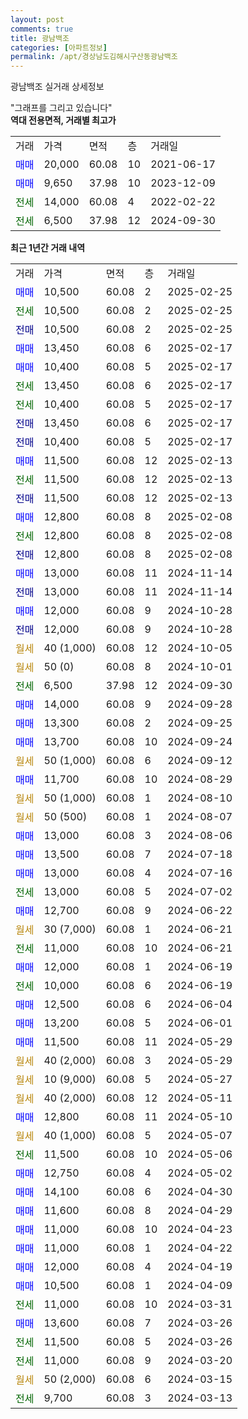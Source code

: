```yaml
---
layout: post
comments: true
title: 광남백조
categories: [아파트정보]
permalink: /apt/경상남도김해시구산동광남백조
---
```


광남백조 실거래 상세정보

<script type="text/javascript">
  google.charts.load('current', {'packages':['line', 'corechart']});
  google.charts.setOnLoadCallback(drawChart);

  function drawChart() {
    var data = new google.visualization.DataTable();
    data.addColumn('date', '거래일');
    data.addColumn('number', "매매");
    data.addColumn('number', "전세");
    data.addColumn('number', "전매");

    data.addRows([[new Date(Date.parse("2025-02-25")), 10500, null, null], [new Date(Date.parse("2025-02-25")), null, 10500, null], [new Date(Date.parse("2025-02-25")), null, null, 10500], [new Date(Date.parse("2025-02-17")), 13450, null, null], [new Date(Date.parse("2025-02-17")), 10400, null, null], [new Date(Date.parse("2025-02-17")), null, 13450, null], [new Date(Date.parse("2025-02-17")), null, 10400, null], [new Date(Date.parse("2025-02-17")), null, null, 13450], [new Date(Date.parse("2025-02-17")), null, null, 10400], [new Date(Date.parse("2025-02-13")), 11500, null, null], [new Date(Date.parse("2025-02-13")), null, 11500, null], [new Date(Date.parse("2025-02-13")), null, null, 11500], [new Date(Date.parse("2025-02-08")), 12800, null, null], [new Date(Date.parse("2025-02-08")), null, 12800, null], [new Date(Date.parse("2025-02-08")), null, null, 12800], [new Date(Date.parse("2024-11-14")), 13000, null, null], [new Date(Date.parse("2024-11-14")), null, null, 13000], [new Date(Date.parse("2024-10-28")), 12000, null, null], [new Date(Date.parse("2024-10-28")), null, null, 12000], [new Date(Date.parse("2024-10-05")), null, null, null], [new Date(Date.parse("2024-10-01")), null, null, null], [new Date(Date.parse("2024-09-30")), null, 6500, null], [new Date(Date.parse("2024-09-28")), 14000, null, null], [new Date(Date.parse("2024-09-25")), 13300, null, null], [new Date(Date.parse("2024-09-24")), 13700, null, null], [new Date(Date.parse("2024-09-12")), null, null, null], [new Date(Date.parse("2024-08-29")), 11700, null, null], [new Date(Date.parse("2024-08-10")), null, null, null], [new Date(Date.parse("2024-08-07")), null, null, null], [new Date(Date.parse("2024-08-06")), 13000, null, null], [new Date(Date.parse("2024-07-18")), 13500, null, null], [new Date(Date.parse("2024-07-16")), 13000, null, null], [new Date(Date.parse("2024-07-02")), null, 13000, null], [new Date(Date.parse("2024-06-22")), 12700, null, null], [new Date(Date.parse("2024-06-21")), null, null, null], [new Date(Date.parse("2024-06-21")), null, 11000, null], [new Date(Date.parse("2024-06-19")), 12000, null, null], [new Date(Date.parse("2024-06-19")), null, 10000, null], [new Date(Date.parse("2024-06-04")), 12500, null, null], [new Date(Date.parse("2024-06-01")), 13200, null, null], [new Date(Date.parse("2024-05-29")), 11500, null, null], [new Date(Date.parse("2024-05-29")), null, null, null], [new Date(Date.parse("2024-05-27")), null, null, null], [new Date(Date.parse("2024-05-11")), null, null, null], [new Date(Date.parse("2024-05-10")), 12800, null, null], [new Date(Date.parse("2024-05-07")), null, null, null], [new Date(Date.parse("2024-05-06")), null, 11500, null], [new Date(Date.parse("2024-05-02")), 12750, null, null], [new Date(Date.parse("2024-04-30")), 14100, null, null], [new Date(Date.parse("2024-04-29")), 11600, null, null], [new Date(Date.parse("2024-04-23")), 11000, null, null], [new Date(Date.parse("2024-04-22")), 11000, null, null], [new Date(Date.parse("2024-04-19")), 12000, null, null], [new Date(Date.parse("2024-04-09")), 10500, null, null], [new Date(Date.parse("2024-03-31")), null, 11000, null], [new Date(Date.parse("2024-03-26")), 13600, null, null], [new Date(Date.parse("2024-03-26")), null, 11500, null], [new Date(Date.parse("2024-03-20")), null, 11000, null], [new Date(Date.parse("2024-03-15")), null, null, null], [new Date(Date.parse("2024-03-13")), null, 9700, null]]);

    var options = {
      hAxis: {
        format: 'yyyy/MM/dd'
      },    
      lineWidth: 0,
      pointsVisible: true,    
      title: '최근 1년간 유형별 실거래가 분포',
      legend: { position: 'bottom' }
    };

    var formatter = new google.visualization.NumberFormat({pattern:'###,###'} );
    formatter.format(data, 1);
    formatter.format(data, 2);
    
    setTimeout(function() {
        var chart = new google.visualization.LineChart(document.getElementById('columnchart_material'));
        chart.draw(data, (options));
        document.getElementById('loading').style.display = 'none';
    }, 200);
  }
</script>


<div id="loading" style="z-index:20; display: block; margin-left: 0px">"그래프를 그리고 있습니다"</div>
<div id="columnchart_material" style="width: 95%; margin-left: 0px; display: block"></div>
<!-- contents start -->
<b>역대 전용면적, 거래별 최고가</b>
<table class="sortable">
    <tr>
      <td>거래</td>
      <td>가격</td>
      <td>면적</td>
      <td>층</td>
      <td>거래일</td>
    </tr>
        <tr>
          <td><a style="color: blue">매매</a></td>
          <td>20,000</td>
          <td>60.08</td>
          <td>10</td>
          <td>2021-06-17</td>
        </tr>            <tr>
          <td><a style="color: blue">매매</a></td>
          <td>9,650</td>
          <td>37.98</td>
          <td>10</td>
          <td>2023-12-09</td>
        </tr>        
        <tr>
              <td><a style="color: darkgreen">전세</a></td>
              <td>14,000</td>
              <td>60.08</td>
              <td>4</td>
              <td>2022-02-22</td>
            </tr>            <tr>
              <td><a style="color: darkgreen">전세</a></td>
              <td>6,500</td>
              <td>37.98</td>
              <td>12</td>
              <td>2024-09-30</td>
            </tr>        
    
</table>

<b>최근 1년간 거래 내역</b>

<table class="sortable">
    <tr>
      <td>거래</td>
      <td>가격</td>
      <td>면적</td>
      <td>층</td>
      <td>거래일</td>
    </tr>
    <tr>
      <td><a style="color: blue">매매</a></td>
      <td>10,500</td>
      <td>60.08</td>
      <td>2</td>
      <td>2025-02-25</td>
    </tr>          <tr>
      <td><a style="color: darkgreen">전세</a></td>
      <td>10,500</td>
      <td>60.08</td>
      <td>2</td>
      <td>2025-02-25</td>
    </tr>          <tr>
      <td><a style="color: darkblue">전매</a></td>
      <td>10,500</td>
      <td>60.08</td>
      <td>2</td>
      <td>2025-02-25</td>
    </tr>          <tr>
      <td><a style="color: blue">매매</a></td>
      <td>13,450</td>
      <td>60.08</td>
      <td>6</td>
      <td>2025-02-17</td>
    </tr>          <tr>
      <td><a style="color: blue">매매</a></td>
      <td>10,400</td>
      <td>60.08</td>
      <td>5</td>
      <td>2025-02-17</td>
    </tr>          <tr>
      <td><a style="color: darkgreen">전세</a></td>
      <td>13,450</td>
      <td>60.08</td>
      <td>6</td>
      <td>2025-02-17</td>
    </tr>          <tr>
      <td><a style="color: darkgreen">전세</a></td>
      <td>10,400</td>
      <td>60.08</td>
      <td>5</td>
      <td>2025-02-17</td>
    </tr>          <tr>
      <td><a style="color: darkblue">전매</a></td>
      <td>13,450</td>
      <td>60.08</td>
      <td>6</td>
      <td>2025-02-17</td>
    </tr>          <tr>
      <td><a style="color: darkblue">전매</a></td>
      <td>10,400</td>
      <td>60.08</td>
      <td>5</td>
      <td>2025-02-17</td>
    </tr>          <tr>
      <td><a style="color: blue">매매</a></td>
      <td>11,500</td>
      <td>60.08</td>
      <td>12</td>
      <td>2025-02-13</td>
    </tr>          <tr>
      <td><a style="color: darkgreen">전세</a></td>
      <td>11,500</td>
      <td>60.08</td>
      <td>12</td>
      <td>2025-02-13</td>
    </tr>          <tr>
      <td><a style="color: darkblue">전매</a></td>
      <td>11,500</td>
      <td>60.08</td>
      <td>12</td>
      <td>2025-02-13</td>
    </tr>          <tr>
      <td><a style="color: blue">매매</a></td>
      <td>12,800</td>
      <td>60.08</td>
      <td>8</td>
      <td>2025-02-08</td>
    </tr>          <tr>
      <td><a style="color: darkgreen">전세</a></td>
      <td>12,800</td>
      <td>60.08</td>
      <td>8</td>
      <td>2025-02-08</td>
    </tr>          <tr>
      <td><a style="color: darkblue">전매</a></td>
      <td>12,800</td>
      <td>60.08</td>
      <td>8</td>
      <td>2025-02-08</td>
    </tr>          <tr>
      <td><a style="color: blue">매매</a></td>
      <td>13,000</td>
      <td>60.08</td>
      <td>11</td>
      <td>2024-11-14</td>
    </tr>          <tr>
      <td><a style="color: darkblue">전매</a></td>
      <td>13,000</td>
      <td>60.08</td>
      <td>11</td>
      <td>2024-11-14</td>
    </tr>          <tr>
      <td><a style="color: blue">매매</a></td>
      <td>12,000</td>
      <td>60.08</td>
      <td>9</td>
      <td>2024-10-28</td>
    </tr>          <tr>
      <td><a style="color: darkblue">전매</a></td>
      <td>12,000</td>
      <td>60.08</td>
      <td>9</td>
      <td>2024-10-28</td>
    </tr>          <tr>
      <td><a style="color: darkgoldenrod">월세</a></td>
      <td>40 (1,000)</td>
      <td>60.08</td>
      <td>12</td>
      <td>2024-10-05</td>
    </tr>          <tr>
      <td><a style="color: darkgoldenrod">월세</a></td>
      <td>50 (0)</td>
      <td>60.08</td>
      <td>8</td>
      <td>2024-10-01</td>
    </tr>          <tr>
      <td><a style="color: darkgreen">전세</a></td>
      <td>6,500</td>
      <td>37.98</td>
      <td>12</td>
      <td>2024-09-30</td>
    </tr>          <tr>
      <td><a style="color: blue">매매</a></td>
      <td>14,000</td>
      <td>60.08</td>
      <td>9</td>
      <td>2024-09-28</td>
    </tr>          <tr>
      <td><a style="color: blue">매매</a></td>
      <td>13,300</td>
      <td>60.08</td>
      <td>2</td>
      <td>2024-09-25</td>
    </tr>          <tr>
      <td><a style="color: blue">매매</a></td>
      <td>13,700</td>
      <td>60.08</td>
      <td>10</td>
      <td>2024-09-24</td>
    </tr>          <tr>
      <td><a style="color: darkgoldenrod">월세</a></td>
      <td>50 (1,000)</td>
      <td>60.08</td>
      <td>6</td>
      <td>2024-09-12</td>
    </tr>          <tr>
      <td><a style="color: blue">매매</a></td>
      <td>11,700</td>
      <td>60.08</td>
      <td>10</td>
      <td>2024-08-29</td>
    </tr>          <tr>
      <td><a style="color: darkgoldenrod">월세</a></td>
      <td>50 (1,000)</td>
      <td>60.08</td>
      <td>1</td>
      <td>2024-08-10</td>
    </tr>          <tr>
      <td><a style="color: darkgoldenrod">월세</a></td>
      <td>50 (500)</td>
      <td>60.08</td>
      <td>1</td>
      <td>2024-08-07</td>
    </tr>          <tr>
      <td><a style="color: blue">매매</a></td>
      <td>13,000</td>
      <td>60.08</td>
      <td>3</td>
      <td>2024-08-06</td>
    </tr>          <tr>
      <td><a style="color: blue">매매</a></td>
      <td>13,500</td>
      <td>60.08</td>
      <td>7</td>
      <td>2024-07-18</td>
    </tr>          <tr>
      <td><a style="color: blue">매매</a></td>
      <td>13,000</td>
      <td>60.08</td>
      <td>4</td>
      <td>2024-07-16</td>
    </tr>          <tr>
      <td><a style="color: darkgreen">전세</a></td>
      <td>13,000</td>
      <td>60.08</td>
      <td>5</td>
      <td>2024-07-02</td>
    </tr>          <tr>
      <td><a style="color: blue">매매</a></td>
      <td>12,700</td>
      <td>60.08</td>
      <td>9</td>
      <td>2024-06-22</td>
    </tr>          <tr>
      <td><a style="color: darkgoldenrod">월세</a></td>
      <td>30 (7,000)</td>
      <td>60.08</td>
      <td>1</td>
      <td>2024-06-21</td>
    </tr>          <tr>
      <td><a style="color: darkgreen">전세</a></td>
      <td>11,000</td>
      <td>60.08</td>
      <td>10</td>
      <td>2024-06-21</td>
    </tr>          <tr>
      <td><a style="color: blue">매매</a></td>
      <td>12,000</td>
      <td>60.08</td>
      <td>1</td>
      <td>2024-06-19</td>
    </tr>          <tr>
      <td><a style="color: darkgreen">전세</a></td>
      <td>10,000</td>
      <td>60.08</td>
      <td>6</td>
      <td>2024-06-19</td>
    </tr>          <tr>
      <td><a style="color: blue">매매</a></td>
      <td>12,500</td>
      <td>60.08</td>
      <td>6</td>
      <td>2024-06-04</td>
    </tr>          <tr>
      <td><a style="color: blue">매매</a></td>
      <td>13,200</td>
      <td>60.08</td>
      <td>5</td>
      <td>2024-06-01</td>
    </tr>          <tr>
      <td><a style="color: blue">매매</a></td>
      <td>11,500</td>
      <td>60.08</td>
      <td>11</td>
      <td>2024-05-29</td>
    </tr>          <tr>
      <td><a style="color: darkgoldenrod">월세</a></td>
      <td>40 (2,000)</td>
      <td>60.08</td>
      <td>3</td>
      <td>2024-05-29</td>
    </tr>          <tr>
      <td><a style="color: darkgoldenrod">월세</a></td>
      <td>10 (9,000)</td>
      <td>60.08</td>
      <td>5</td>
      <td>2024-05-27</td>
    </tr>          <tr>
      <td><a style="color: darkgoldenrod">월세</a></td>
      <td>40 (2,000)</td>
      <td>60.08</td>
      <td>12</td>
      <td>2024-05-11</td>
    </tr>          <tr>
      <td><a style="color: blue">매매</a></td>
      <td>12,800</td>
      <td>60.08</td>
      <td>11</td>
      <td>2024-05-10</td>
    </tr>          <tr>
      <td><a style="color: darkgoldenrod">월세</a></td>
      <td>40 (1,000)</td>
      <td>60.08</td>
      <td>5</td>
      <td>2024-05-07</td>
    </tr>          <tr>
      <td><a style="color: darkgreen">전세</a></td>
      <td>11,500</td>
      <td>60.08</td>
      <td>10</td>
      <td>2024-05-06</td>
    </tr>          <tr>
      <td><a style="color: blue">매매</a></td>
      <td>12,750</td>
      <td>60.08</td>
      <td>4</td>
      <td>2024-05-02</td>
    </tr>          <tr>
      <td><a style="color: blue">매매</a></td>
      <td>14,100</td>
      <td>60.08</td>
      <td>6</td>
      <td>2024-04-30</td>
    </tr>          <tr>
      <td><a style="color: blue">매매</a></td>
      <td>11,600</td>
      <td>60.08</td>
      <td>8</td>
      <td>2024-04-29</td>
    </tr>          <tr>
      <td><a style="color: blue">매매</a></td>
      <td>11,000</td>
      <td>60.08</td>
      <td>10</td>
      <td>2024-04-23</td>
    </tr>          <tr>
      <td><a style="color: blue">매매</a></td>
      <td>11,000</td>
      <td>60.08</td>
      <td>1</td>
      <td>2024-04-22</td>
    </tr>          <tr>
      <td><a style="color: blue">매매</a></td>
      <td>12,000</td>
      <td>60.08</td>
      <td>4</td>
      <td>2024-04-19</td>
    </tr>          <tr>
      <td><a style="color: blue">매매</a></td>
      <td>10,500</td>
      <td>60.08</td>
      <td>1</td>
      <td>2024-04-09</td>
    </tr>          <tr>
      <td><a style="color: darkgreen">전세</a></td>
      <td>11,000</td>
      <td>60.08</td>
      <td>10</td>
      <td>2024-03-31</td>
    </tr>          <tr>
      <td><a style="color: blue">매매</a></td>
      <td>13,600</td>
      <td>60.08</td>
      <td>7</td>
      <td>2024-03-26</td>
    </tr>          <tr>
      <td><a style="color: darkgreen">전세</a></td>
      <td>11,500</td>
      <td>60.08</td>
      <td>5</td>
      <td>2024-03-26</td>
    </tr>          <tr>
      <td><a style="color: darkgreen">전세</a></td>
      <td>11,000</td>
      <td>60.08</td>
      <td>9</td>
      <td>2024-03-20</td>
    </tr>          <tr>
      <td><a style="color: darkgoldenrod">월세</a></td>
      <td>50 (2,000)</td>
      <td>60.08</td>
      <td>6</td>
      <td>2024-03-15</td>
    </tr>          <tr>
      <td><a style="color: darkgreen">전세</a></td>
      <td>9,700</td>
      <td>60.08</td>
      <td>3</td>
      <td>2024-03-13</td>
    </tr>      </table>
<!-- contents end -->    

